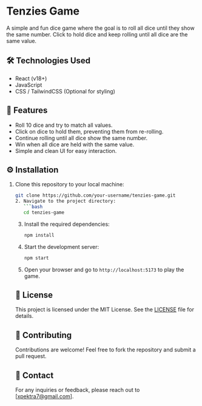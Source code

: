 # Tenzies Game

A simple and fun dice game where the goal is to roll all dice until they show the same number. Click to hold dice and keep rolling until all dice are the same value.

## 🛠️ **Technologies Used**

- React (v18+)
- JavaScript
- CSS / TailwindCSS (Optional for styling)

## 🚀 **Features**

- Roll 10 dice and try to match all values.
- Click on dice to hold them, preventing them from re-rolling.
- Continue rolling until all dice show the same number.
- Win when all dice are held with the same value.
- Simple and clean UI for easy interaction.

## ⚙️ **Installation**

1. Clone this repository to your local machine:
   ```bash
   git clone https://github.com/your-username/tenzies-game.git
   2. Navigate to the project directory:
      ```bash
      cd tenzies-game
      ```

   3. Install the required dependencies:
      ```bash
      npm install
      ```

   4. Start the development server:
      ```bash
      npm start
      ```

   5. Open your browser and go to `http://localhost:5173` to play the game.

   ## 📜 **License**

   This project is licensed under the MIT License. See the [LICENSE](LICENSE) file for details.

   ## 🤝 **Contributing**

   Contributions are welcome! Feel free to fork the repository and submit a pull request.

   ## 📧 **Contact**

   For any inquiries or feedback, please reach out to [xpektra7@gmail.com].

